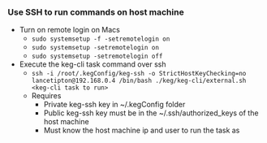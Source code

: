 ### Use SSH to run commands on host machine
* Turn on remote login on Macs
  * `sudo systemsetup -f -setremotelogin on`
  * `sudo systemsetup -setremotelogin on`
  * `sudo systemsetup -setremotelogin off`
* Execute the keg-cli task command over ssh
  * `ssh -i /root/.kegConfig/keg-ssh -o StrictHostKeyChecking=no lancetipton@192.168.0.4 /bin/bash ./keg/keg-cli/external.sh <keg-cli task to run>`
  * Requires
    * Private keg-ssh key in ~/.kegConfig folder
    * Public keg-ssh key must be in the ~/.ssh/authorized_keys of the host machine
    * Must know the host machine ip and user to run the task as


